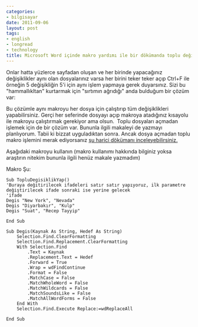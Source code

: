 ```yaml
---
categories:
- bilgisayar
date: 2011-09-06
layout: post
tags:
- english
- longread
- technology
title: Microsoft Word içinde makro yardımı ile bir dökümanda toplu değişiklikler yapma
---
```


Onlar hatta yüzlerce sayfadan oluşan ve her birinde yapacağınız değişiklikler aynı olan dosyalarınız varsa her birini teker teker açıp Ctrl+F ile örneğin 5 değişikliğin 5'i için aynı işlem yapmaya gerek duyarsınız. Sizi bu "hammallıkltan" kurtarmak için "sırtımın ağrıdığı" anda bulduğum bir çözüm var:

Bu çözümle aynı makroyu her dosya için çalıştırıp tüm değişiklikleri yapabilirsiniz. Gerçi her seferinde dosyayı açıp makroya atadığınız kısayolu ile makroyu çalıştırmak gerekiyor ama olsun.  Toplu dosyaları açmadan işlemek için de bir çözüm var. Bununla ilgili makaleyi de yazmayı planlıyorum. Tabii ki bizzat uyguladıktan sonra. Ancak dosya açmadan toplu makro işlemini merak ediyorsanız [şu harici dökümanı inceleyebilirsiniz.](http://vbaexpress.com/kb/getarticle.php?kb_id=13)

Aşağıdaki makroyu kullanın (makro kullanımı hakkında bilginiz yoksa araştırın nitekim bununla ilgili henüz makale yazmadım)

Makro Şu:

```
Sub TopluDegisiklikYap()
'Buraya değitirilecek ifadeleri satır satır yapıyoruz, ilk parametre değiştirilecek ifade sonraki ise yerine gelecek
'ifade
Degis "New York", "Nevada"
Degis "Diyarbakır", "Kulp"
Degis "Suat", "Recep Tayyip"

End Sub

Sub Degis(Kaynak As String, Hedef As String)
    Selection.Find.ClearFormatting
    Selection.Find.Replacement.ClearFormatting
    With Selection.Find
        .Text = Kaynak
        .Replacement.Text = Hedef
        .Forward = True
        .Wrap = wdFindContinue
        .Format = False
        .MatchCase = False
        .MatchWholeWord = False
        .MatchWildcards = False
        .MatchSoundsLike = False
        .MatchAllWordForms = False
    End With
    Selection.Find.Execute Replace:=wdReplaceAll

End Sub
```
